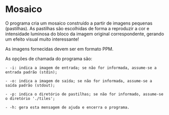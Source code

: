 # Mosaico

O programa cria um mosaico construído a partir de imagens pequenas (pastilhas).
As pastilhas são escolhidas de forma a reproduzir a cor e intensidade luminosa do bloco da imagem original correspondente, gerando um efeito visual muito interessante!

As imagens fornecidas devem ser em formato PPM.

As opções de chamada do programa são:
    
    - -i: indica a imagem de entrada; se não for informada, assume-se a entrada padrão (stdin);
        
    - -o: indica a imagem de saída; se não for informada, assume-se a saída padrão (stdout);
        
    - -p: indica o diretório de pastilhas; se não for informado, assume-se o diretório './tiles';
        
    - -h: gera esta mensagem de ajuda e encerra o programa.
